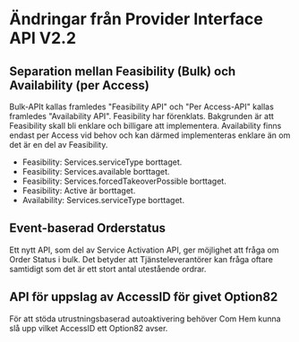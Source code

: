 # Ändringar från Provider Interface API V2.2

## Separation mellan Feasibility (Bulk) och Availability (per Access)

Bulk-APIt kallas framledes "Feasibility API" och "Per Access-API" kallas framledes "Availability API".
Feasibility har förenklats. Bakgrunden är att Feasibility skall bli enklare och billigare att implementera.
Availability finns endast per Access vid behov och kan därmed implementeras enklare än om det är en del av Feasibility.

* Feasibility: Services.serviceType borttaget.
* Feasibility: Services.available borttaget.
* Feasibility: Services.forcedTakeoverPossible borttaget.
* Feasibility: Active är borttaget.
* Availability: Services.serviceType borttaget.

## Event-baserad Orderstatus

Ett nytt API, som del av Service Activation API, ger möjlighet att fråga om Order Status i bulk. Det betyder att Tjänsteleverantörer kan fråga oftare samtidigt som det är ett stort antal utestående ordrar.

## API för uppslag av AccessID för givet Option82

För att stöda utrustningsbaserad autoaktivering behöver Com Hem kunna slå upp vilket AccessID ett Option82 avser.

